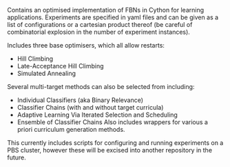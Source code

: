 Contains an optimised implementation of FBNs in Cython for learning applications. Experiments are specified in yaml files and can be given as a list of configurations or a cartesian product thereof (be careful of combinatorial explosion in the number of experiment instances).

Includes three base optimisers, which all allow restarts:
 - Hill Climbing
 - Late-Acceptance Hill Climbing
 - Simulated Annealing

Several multi-target methods can also be selected from including:
 - Individual Classifiers (aka Binary Relevance)
 - Classifier Chains (with and without target curricula)
 - Adaptive Learning Via Iterated Selection and Scheduling
 - Ensemble of Classifier Chains
Also includes wrappers for various a priori curriculum generation methods.

This currently includes scripts for configuring and running experiments on a PBS cluster, however these will be excised into another repository in the future.
